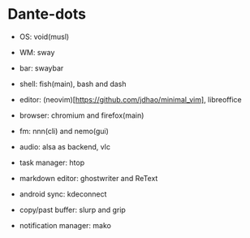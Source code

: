 # Dante-dots

- OS: void(musl)
- WM: sway
- bar: swaybar
- shell: fish(main), bash and dash
- editor: (neovim)[https://github.com/jdhao/minimal_vim], libreoffice
- browser: chromium and firefox(main)
- fm: nnn(cli) and nemo(gui)
- audio: alsa as backend, vlc

- task manager: htop

- markdown editor: ghostwriter and ReText

- android sync: kdeconnect

- copy/past buffer: slurp and grip

- notification manager: mako
